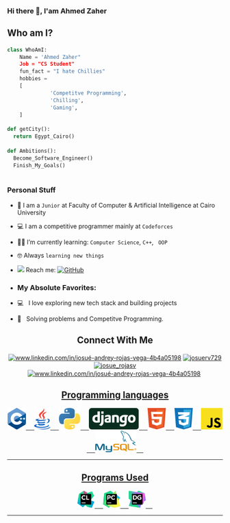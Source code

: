 ### Hi there 👋, I'am Ahmed Zaher

## Who am I?

```python
class WhoAmI:
    Name = 'Ahmed Zaher"
    Job = "CS Student"
    fun_fact = "I hate Chillies"
    hobbies = 
    [
              'Competitve Programming',
              'Chilling',
              'Gaming',
    ]
	
def getCity():
  return Egypt_Cairo()
	
def Ambitions():
  Become_Software_Engineer()
  Finish_My_Goals()
	
 ```
 

  ### Personal Stuff
- :school: I am a `Junior` at Faculty of Computer & Artificial Intelligence at Cairo University
- :computer: I am a competitive programmer mainly at `Codeforces`
- :student: I’m currently learning: `Computer Science`, ` C++ `, ` OOP`
- :nerd_face: Always `learning new things`
- <img src="https://github.com/SP-XD/SP-XD/blob/main/images/letterbox.gif?raw=true" width="25"/> Reach me: <a href="mailto:ahmedzaher5788@gmail.com" target="_blank"><img alt="GitHub" src="https://img.shields.io/badge/-ahmedzaher5788@gmail.com-c14438?style=flat-square&logo=Gmail&logoColor=white"></a>


- ### My Absolute Favorites:

- 💻 &nbsp; I love exploring new tech stack and building projects
-  🧠 &nbsp; Solving problems and Competitve Programming.

 <!-- CONNECTION -->

<div align="center">

## Connect With Me
<p align="center">
  <a href="https://www.linkedin.com/in/ahmed-zaher-338681223/" target="blank"><img align="center" src="https://github.com/AhmedZaher5788/AhmedZaher5788/blob/main/linkedin.svg" alt="www.linkedin.com/in/josué-andrey-rojas-vega-4b4a05198" height="30" width="40" /></a>
  <a href="https://www.facebook.com/profile.php?id=100004697581988" target="blank"><img align="center" src="https://github.com/AhmedZaher5788/AhmedZaher5788/blob/main/fb.svg" alt="josuerv729" height="30" width="40" /></a>
  <a href="https://twitter.com/ahmedzaher60" target="blank"><img align="center" src="https://github.com/AhmedZaher5788/AhmedZaher5788/blob/main/twitter.svg" alt="josue_rojasv" height="30" width="40" /></a>
	<a href="https://codeforces.com/profile/Sparnke" target="blank"><img align="center" src="https://cdn.iconscout.com/icon/free/png-256/code-forces-3628695-3029920.png" alt="www.linkedin.com/in/josué-andrey-rojas-vega-4b4a05198" height="30" width="40" /></a>
  <a href="https://www.facebook.com/profile.php?id=100004697581988" target="blank"><img align="center"
</p>
</div>


<!-- LANGUAGES AND TOOLS -->
<div align="center">

<div align="center">
	
## Programming languages

<p>
	<img height="50" src="./Icons/cpp.svg">&nbsp;&nbsp;&nbsp;&nbsp;
	<img height="50" src="./Icons/java.svg">&nbsp;&nbsp;&nbsp;&nbsp;
	<img height="50" src="./Icons/python.svg">&nbsp;&nbsp;&nbsp;&nbsp;
	<img height="50" src="./Icons/django.svg">&nbsp;&nbsp;&nbsp;&nbsp;
	<img height="50" src="./Icons/html5.svg">&nbsp;&nbsp;&nbsp;&nbsp;
	<img height="50" src="./Icons/css3.svg">&nbsp;&nbsp;&nbsp;&nbsp;
	<img height="50" src="./Icons/javascript.svg">&nbsp;&nbsp;&nbsp;&nbsp;
	<img height="50" src="./Icons/mysql.svg">&nbsp;&nbsp;&nbsp;&nbsp;
</p>

</div>

---

<div align="center">

## Programs Used

<p>
  <img height="40" src="./Icons/clion.svg">&nbsp;&nbsp;&nbsp;&nbsp;
  <img height="40" src="./Icons/pycharm.svg">&nbsp;&nbsp;&nbsp;&nbsp;
  <img height="40" src="./Icons/datagrip.svg">&nbsp;&nbsp;&nbsp;&nbsp;
</p>

</div>

---

<div align="center">
